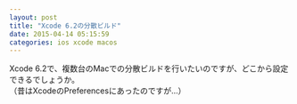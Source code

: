 ```yaml
---
layout: post
title: "Xcode 6.2の分散ビルド"
date: 2015-04-14 05:15:59
categories: ios xcode macos
---
```

<p>Xcode 6.2で、複数台のMacでの分散ビルドを行いたいのですが、どこから設定できるでしょうか。<br>
（昔はXcodeのPreferencesにあったのですが…）</p>
